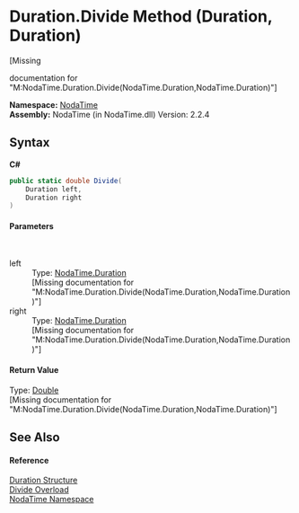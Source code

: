 # Duration.Divide Method (Duration, Duration)
 

\[Missing <summary> documentation for "M:NodaTime.Duration.Divide(NodaTime.Duration,NodaTime.Duration)"\]

**Namespace:**&nbsp;<a href="N_NodaTime">NodaTime</a><br />**Assembly:**&nbsp;NodaTime (in NodaTime.dll) Version: 2.2.4

## Syntax

**C#**<br />
``` C#
public static double Divide(
	Duration left,
	Duration right
)
```


#### Parameters
&nbsp;<dl><dt>left</dt><dd>Type: <a href="T_NodaTime_Duration">NodaTime.Duration</a><br />\[Missing <param name="left"/> documentation for "M:NodaTime.Duration.Divide(NodaTime.Duration,NodaTime.Duration)"\]</dd><dt>right</dt><dd>Type: <a href="T_NodaTime_Duration">NodaTime.Duration</a><br />\[Missing <param name="right"/> documentation for "M:NodaTime.Duration.Divide(NodaTime.Duration,NodaTime.Duration)"\]</dd></dl>

#### Return Value
Type: <a href="http://msdn2.microsoft.com/en-us/library/643eft0t" target="_blank">Double</a><br />\[Missing <returns> documentation for "M:NodaTime.Duration.Divide(NodaTime.Duration,NodaTime.Duration)"\]

## See Also


#### Reference
<a href="T_NodaTime_Duration">Duration Structure</a><br /><a href="Overload_NodaTime_Duration_Divide">Divide Overload</a><br /><a href="N_NodaTime">NodaTime Namespace</a><br />